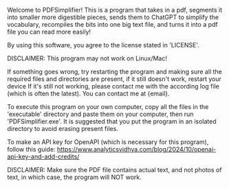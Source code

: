 Welcome to PDFSimplifier!
This is a program that takes in a pdf, segments it into smaller more digestible pieces, sends them to ChatGPT to simplify the vocabulary, recompiles the bits into one big text file, and turns it into a pdf file you can read more easily!

By using this software, you agree to the license stated in 'LICENSE'.

DISCLAIMER: This program may not work on Linux/Mac!

If something goes wrong, try restarting the program and making sure all the required files and directories are present, if it still doesn't work, restart your device
If it's still not working, please contact me with the according log file (which is often the latest).
You can contact me at {email}.

To execute this program on your own computer, copy all the files in the 'executable' directory and paste them on your computer, then run 'PDFSimplifier.exe'.
It is suggested that you put the program in an isolated directory to avoid erasing present files.

To make an API key for OpenAPI (which is necessary for this program), follow this guide: https://www.analyticsvidhya.com/blog/2024/10/openai-api-key-and-add-credits/

DISCLAIMER: Make sure the PDF file contains actual text, and not photos of text, in which case, the program will NOT work.
